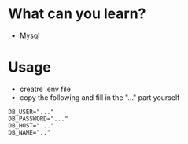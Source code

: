# What can you learn?
- Mysql


# Usage
- creatre .env file
- copy the following and fill in the "..." part yourself
```
DB_USER="..."
DB_PASSWORD="..."
DB_HOST="..."
DB_NAME=".."
```
